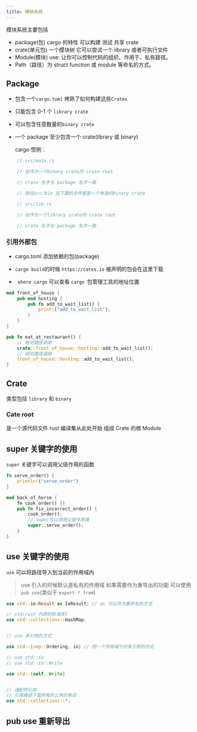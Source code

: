 ```yaml
---
title: 模块系统
---
```


模块系统主要包括

- package(包) cargo 的特性 可以构建 测试 共享 crate
- crate(单元包) 一个模块树 它可以尝试一个 library 或者可执行文件
- Module(模块) use: 让你可以控制代码的组织、作用于、私有路径。
- Path（路径）为 struct function 或 module 等命名的方式。

## Package

- 包含一个`cargo.toml` 烤熟了如何构建这些`Crates`
- 只能包含 0-1 个 `library crate`
- 可以包含任意数量的`binary crate`
- 一个 package 至少包含一个 crate(library 或 binary)

  cargo 惯例：

```rust
    // src/main.rs

​    // 会作为一个binary crate的 crate root

​    // crate 名字与 package 名字一致

​    // 放在src/bin 在下面的文件都是一个单独的binary crate

​    // src/lib.rs

​    // 会作为一个library crate的 crate root

​    // crate 名字与 package 名字一致
```

### 引用外部包

- cargo.toml 添加依赖的包(package)

- `cargo build`的时候 `https://cates.io` 被声明的包会在这里下载
- ` where cargo` 可以查看 `cargo `包管理工具的地址位置

```rust
mod front_of_house {
    pub mod hosting {
        pub fn add_to_wait_list() {
            print!("add_to_wait_list");
        }
    }
}

pub fn eat_at_restaurant() {
    // 绝对路径调用
    crate::front_of_house::hosting::add_to_wait_list();
    // 相对路径调用
    front_of_house::hosting::add_to_wait_list();
}
```

## Crate

类型包括 `library` 和 `binary`

### Cate root

是一个源代码文件 rust 编译集从此处开始 组成 Crate 的根 Module

## super 关键字的使用

`super` 关键字可以调用父级作用的函数

```rust
fn serve_order() {
    println!("serve_order")
}

mod back_of_horse {
    fn cook_order() {}
    pub fn fix_incorrect_order() {
        cook_order();
        // super可以调用父级作用域
        super::serve_order();
    }
}
```

## use 关键字的使用

`use` 可以将路径导入到当前的作用域内

> use 引入的时候默认是私有的作用域 如果需要作为重导出的功能 可以使用 `pub use`(类似于 `export * from`)

```rust
use std::io:Result as IoResult; // as 可以作为重命名的方式

// std(rust 内部的标准库)
use std::collections::HashMap;


// use 多引用的方式

use std::{cmp::Ordering, io} // 同一个作用域下的多引用的方式

// use std::io
// use std::io::Write

use std::{self, Write}


// 通配符引用
// 引用路径下面所有的公共的条目
use std::collections::*;
```

## pub use 重新导出
